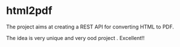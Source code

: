 html2pdf
========

The project aims at creating a REST API for converting HTML to PDF. 

The idea is very unique and very ood project . Excellent!!
